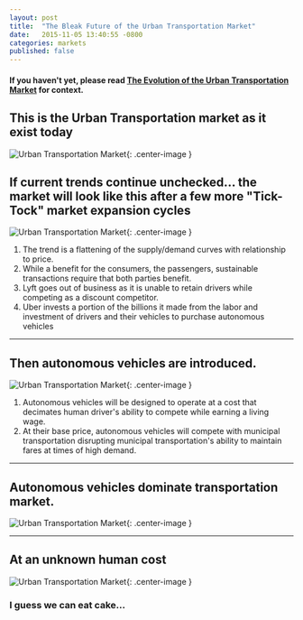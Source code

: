 ```yaml
---
layout: post
title:  "The Bleak Future of the Urban Transportation Market"
date:   2015-11-05 13:40:55 -0800
categories: markets
published: false
---
```

#### If you haven't yet, please read [The Evolution of the Urban Transportation Market](urban-transportation.html) for context.

## This is the Urban Transportation market as it exist today

![Urban Transportation Market](/blog/img/transportation_market-tnc12.png){: .center-image }

## If current trends continue unchecked... the market will look like this after a few more "Tick-Tock" market expansion cycles
![Urban Transportation Market](/blog/img/transportation_market-tnc12a.png){: .center-image }

1. The trend is a flattening of the supply/demand curves with relationship to price.
2. While a benefit for the consumers, the passengers, sustainable transactions require that both parties benefit.
1. Lyft goes out of business as it is unable to retain drivers while competing as a discount competitor.
2. Uber invests a portion of the billions it made from the labor and investment of drivers and their vehicles to purchase autonomous vehicles

***

## Then autonomous vehicles are introduced.
![Urban Transportation Market](/blog/img/transportation_market-tnc13.png){: .center-image }

1. Autonomous vehicles will be designed to operate at a cost that decimates human driver's ability to compete while earning a living wage.
1. At their base price, autonomous vehicles will compete with municipal transportation disrupting municipal transportation's ability to maintain fares at times of high demand.

***

## Autonomous vehicles dominate transportation market.

![Urban Transportation Market](/blog/img/transportation_robots.png){: .center-image }

***

## At an unknown human cost

![Urban Transportation Market](/blog/img/transportation_robots-effect.png){: .center-image }

### I guess we can eat cake...
